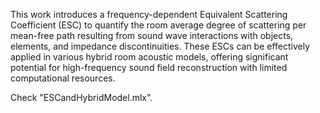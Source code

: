 This work introduces a frequency-dependent Equivalent Scattering Coefficient (ESC) to quantify the room average degree of scattering per mean-free path resulting from sound wave interactions with objects, elements, and impedance discontinuities. These ESCs can be effectively applied in various hybrid room acoustic models, offering significant potential for high-frequency sound field reconstruction with limited computational resources.

Check "ESCandHybridModel.mlx".
